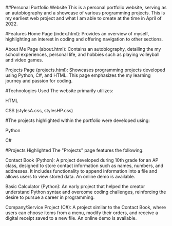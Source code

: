 ##Personal Portfolio Website
This is a personal portfolio website, serving as an autobiography and a showcase of various programming projects. This is my earliest web project and what I am able to create at the time in April of 2022.

#Features
Home Page (index.html): Provides an overview of myself, highlighting an interest in coding and offering navigation to other sections.

About Me Page (about.html): Contains an autobiography, detailing the my school experiences, personal life, and hobbies such as playing volleyball and video games.

Projects Page (projects.html): Showcases programming projects developed using Python, C#, and HTML. This page emphasizes the my learning journey and passion for coding.

#Technologies Used
The website primarily utilizes:

HTML

CSS (stylesA.css, stylesHP.css)

#The projects highlighted within the portfolio were developed using:

Python

C#

#Projects Highlighted
The "Projects" page features the following:

Contact Book (Python): A project developed during 10th grade for an AP class, designed to store contact information such as names, numbers, and addresses. It includes functionality to append information into a file and allows users to view stored data. An online demo is available.

Basic Calculator (Python): An early project that helped the creator understand Python syntax and overcome coding challenges, reinforcing the desire to pursue a career in programming.

Company/Service Project (C#): A project similar to the Contact Book, where users can choose items from a menu, modify their orders, and receive a digital receipt saved to a new file. An online demo is available.

